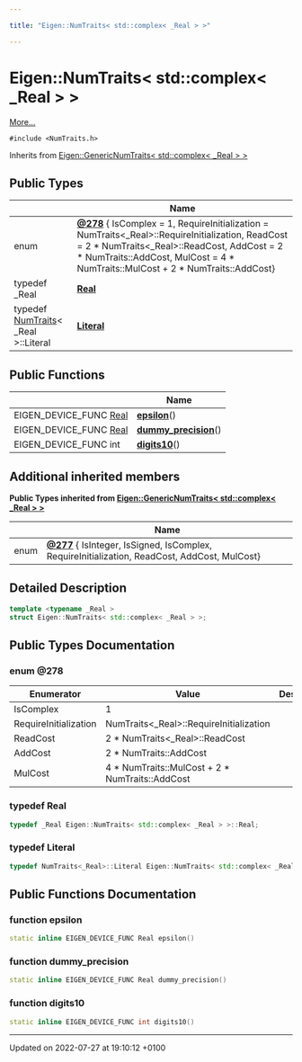 ```yaml
---

title: "Eigen::NumTraits< std::complex< _Real > >"

---
```


# Eigen::NumTraits< std::complex< _Real > >



 [More...](#detailed-description)


`#include <NumTraits.h>`

Inherits from [Eigen::GenericNumTraits< std::complex< _Real > >](http://example.org/classes/structeigen_1_1genericnumtraits/)

## Public Types

|                | Name           |
| -------------- | -------------- |
| enum| **[@278](http://example.org/classes/structeigen_1_1numtraits_3_01std_1_1complex_3_01__real_01_4_01_4/#enum-@278)** { IsComplex = 1, RequireInitialization = NumTraits<_Real>::RequireInitialization, ReadCost = 2 * NumTraits<_Real>::ReadCost, AddCost = 2 * NumTraits<Real>::AddCost, MulCost = 4 * NumTraits<Real>::MulCost + 2 * NumTraits<Real>::AddCost} |
| typedef _Real | **[Real](http://example.org/classes/structeigen_1_1numtraits_3_01std_1_1complex_3_01__real_01_4_01_4/#typedef-real)**  |
| typedef <a href="http://example.org/classes/structeigen_1_1numtraits/">NumTraits</a>< _Real >::Literal | **[Literal](http://example.org/classes/structeigen_1_1numtraits_3_01std_1_1complex_3_01__real_01_4_01_4/#typedef-literal)**  |

## Public Functions

|                | Name           |
| -------------- | -------------- |
| EIGEN_DEVICE_FUNC <a href="http://example.org/classes/structeigen_1_1numtraits_3_01std_1_1complex_3_01__real_01_4_01_4/#typedef-real">Real</a> | **[epsilon](http://example.org/classes/structeigen_1_1numtraits_3_01std_1_1complex_3_01__real_01_4_01_4/#function-epsilon)**() |
| EIGEN_DEVICE_FUNC <a href="http://example.org/classes/structeigen_1_1numtraits_3_01std_1_1complex_3_01__real_01_4_01_4/#typedef-real">Real</a> | **[dummy_precision](http://example.org/classes/structeigen_1_1numtraits_3_01std_1_1complex_3_01__real_01_4_01_4/#function-dummy-precision)**() |
| EIGEN_DEVICE_FUNC int | **[digits10](http://example.org/classes/structeigen_1_1numtraits_3_01std_1_1complex_3_01__real_01_4_01_4/#function-digits10)**() |

## Additional inherited members

**Public Types inherited from [Eigen::GenericNumTraits< std::complex< _Real > >](http://example.org/classes/structeigen_1_1genericnumtraits/)**

|                | Name           |
| -------------- | -------------- |
| enum| **[@277](http://example.org/classes/structeigen_1_1genericnumtraits/#enum-@277)** { IsInteger, IsSigned, IsComplex, RequireInitialization, ReadCost, AddCost, MulCost} |


## Detailed Description

```cpp
template <typename _Real >
struct Eigen::NumTraits< std::complex< _Real > >;
```

## Public Types Documentation

### enum @278

| Enumerator | Value | Description |
| ---------- | ----- | ----------- |
| IsComplex | 1|   |
| RequireInitialization | NumTraits<_Real>::RequireInitialization|   |
| ReadCost | 2 * NumTraits<_Real>::ReadCost|   |
| AddCost | 2 * NumTraits<Real>::AddCost|   |
| MulCost | 4 * NumTraits<Real>::MulCost + 2 * NumTraits<Real>::AddCost|   |




### typedef Real

```cpp
typedef _Real Eigen::NumTraits< std::complex< _Real > >::Real;
```


### typedef Literal

```cpp
typedef NumTraits<_Real>::Literal Eigen::NumTraits< std::complex< _Real > >::Literal;
```


## Public Functions Documentation

### function epsilon

```cpp
static inline EIGEN_DEVICE_FUNC Real epsilon()
```


### function dummy_precision

```cpp
static inline EIGEN_DEVICE_FUNC Real dummy_precision()
```


### function digits10

```cpp
static inline EIGEN_DEVICE_FUNC int digits10()
```


-------------------------------

Updated on 2022-07-27 at 19:10:12 +0100